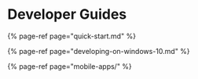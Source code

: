 # Developer Guides

{% page-ref page="quick-start.md" %}

{% page-ref page="developing-on-windows-10.md" %}

{% page-ref page="mobile-apps/" %}




